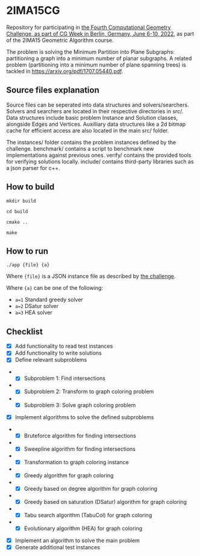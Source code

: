 # 2IMA15CG

Repository for participating in [the Fourth Computational Geometry Challenge, as part of CG Week in 
Berlin, Germany, June 6-10, 2022](https://cgshop.ibr.cs.tu-bs.de/competition/cg-shop-2022/), as part 
of the 2IMA15 Geometric Algorithm course.

The problem is solving the Minimum Partition into Plane Subgraphs: partitioning a graph into a minimum number of planar subgraphs. A related problem (partitioning into a minimum number of plane spanning trees) is tackled in https://arxiv.org/pdf/1707.05440.pdf.

## Source files explanation

Source files can be seperated into data structures and solvers/searchers. Solvers and searchers are located in their respective directories in src/. Data structures include basic problem Instance and Solution classes, alongside Edges and Vertices. Auxilliary data structures like a 2d bitmap cache for efficient access are also located in the main src/ folder.

The instances/ folder contains the problem instances defined by the challenge. benchmark/ contains a script to benchmark new implementations against previous ones. verify/ contains the provided tools for verifying solutions locally. include/ contains third-party libraries such as a json parser for c++.

## How to build

`mkdir build`

`cd build`

`cmake ..`

`make`

## How to run

`./app {file} {a}`

Where `{file}` is a JSON instance file as described by [the challenge](https://cgshop.ibr.cs.tu-bs.de/competition/cg-shop-2022/#instance-format).

Where `{a}` can be one of the following:
- `a=1` Standard greedy solver
- `a=2` DSatur solver
- `a=3` HEA solver


## Checklist

- [x] Add functionality to read test instances
- [x] Add functionality to write solutions
- [x] Define relevant subproblems
- - [x] Subproblem 1: Find intersections
- - [x] Subproblem 2: Transform to graph coloring problem
- - [x] Subproblem 3: Solve graph coloring problem
- [x] Implement algorithms to solve the defined subproblems 
- - [x] Bruteforce algorithm for finding intersections
- - [x] Sweepline algorithm for finding intersections
- - [x] Transformation to graph coloring instance
- - [x] Greedy algorithm for graph coloring
- - [x] Greedy based on degree algorithm for graph coloring
- - [x] Greedy based on saturation (DSatur) algorithm for graph coloring
- - [x] Tabu search algorithm (TabuCol) for graph coloring
- - [x] Evolutionary algorithm (HEA) for graph coloring
- [x] Implement an algorithm to solve the main problem
- [x] Generate additional test instances
